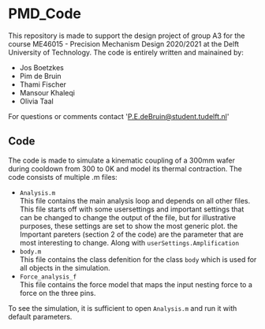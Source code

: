 # PMD_Code
This repository is made to support the design project of group A3 for the course ME46015 - Precision Mechanism Design 2020/2021 at the Delft University of Technology. 
The code is entirely written and mainained by: 

  + Jos Boetzkes 
  + Pim de Bruin 
  + Thami Fischer  
  + Mansour Khaleqi  
  + Olivia Taal  

For questions or comments contact 'P.E.deBruin@student.tudelft.nl'

## Code
  The code is made to simulate a kinematic coupling of a 300mm wafer during cooldown from 300 to 0K and model its thermal contraction.
  The code consists of multiple .m files:
    
  + `Analysis.m`  
  This file contains the main analysis loop and depends on all other files. This file starts off with some usersettings and important settings that can be changed to change the 
  output of the file, but for illustrative purposes, these settings are set to show the most generic plot. the Important pareters (section 2 of the code) are the parameter that
  are most interesting to change. Along with `userSettings.Amplification` 
  + `body.m`  
  This file contains the class defenition for the class `body` which is used for all objects in the simulation. 
  + `Force_analysis_f`  
  This file contains the force model that maps the input nesting force to a force on the three pins. 
  
  To see the simulation, it is sufficient to open `Analysis.m` and run it with default parameters. 
